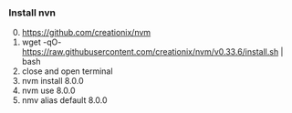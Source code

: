 ### Install nvn

0) https://github.com/creationix/nvm
1) wget -qO- https://raw.githubusercontent.com/creationix/nvm/v0.33.6/install.sh | bash
2) close and open terminal
3) nvm install 8.0.0
4) nvm use 8.0.0
5) nmv alias default 8.0.0